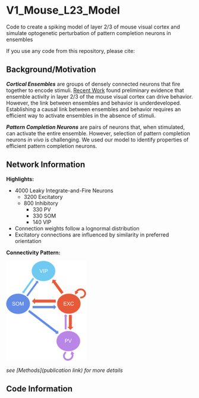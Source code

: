 # V1_Mouse_L23_Model
Code to create a spiking model of layer 2/3 of mouse visual cortex and simulate optogenetic perturbation of pattern completion neurons in ensembles

If you use any code from this repository, please cite: 

## Background/Motivation
***Cortical Ensembles*** are groups of densely connected neurons that fire together to encode stimuli. [Recent Work](https://www.cell.com/cell/pdf/S0092-8674(19)30616-6.pdf) found preliminary evidence that ensemble activity in layer 2/3 of the mouse visual cortex can drive behavior. However, the link between ensembles and behavior is underdeveloped. Establishing a causal link between ensembles and behavior requires an efficient way to activate ensembles in the absence of stimuli. 

 ***Pattern Completion Neurons*** are pairs of neurons that, when stimulated, can activate the entire ensemble. However, selection of pattern completion neurons *in vivo* is challenging. We used our model to identify properties of efficient pattern completion neurons. 
 
## Network Information 

**Highlights:**
- 4000 Leaky Integrate-and-Fire Neurons
    - 3200 Excitatory
    - 800 Inhibitory
       - 330 PV
       - 330 SOM
       - 140 VIP
- Connection weights follow a lognormal distribution 
- Excitatory connections are influenced by similarity in preferred orientation

**Connectivity Pattern:**

![plot](./Miscellaneous/schematic.png)

*see [Methods](publication link) for more details*

## Code Information
